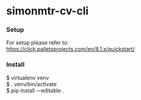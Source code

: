 # simonmtr-cv-cli

### Setup
For setup please refer to: https://click.palletsprojects.com/en/8.1.x/quickstart/
### Install
$ virtualenv venv\
$ . venv/bin/activate\
$ pip install --editable .
